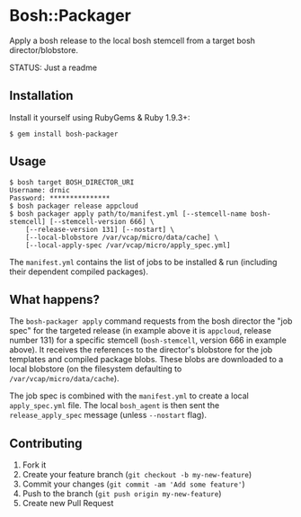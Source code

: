# Bosh::Packager

Apply a bosh release to the local bosh stemcell from a target bosh director/blobstore.

STATUS: Just a readme

## Installation

Install it yourself using RubyGems & Ruby 1.9.3+:

```
$ gem install bosh-packager
```

## Usage

```
$ bosh target BOSH_DIRECTOR_URI
Username: drnic
Password: ***************
$ bosh packager release appcloud
$ bosh packager apply path/to/manifest.yml [--stemcell-name bosh-stemcell] [--stemcell-version 666] \
    [--release-version 131] [--nostart] \
    [--local-blobstore /var/vcap/micro/data/cache] \
    [--local-apply-spec /var/vcap/micro/apply_spec.yml]
```

The `manifest.yml` contains the list of jobs to be installed & run (including their dependent compiled packages).


## What happens?

The `bosh-packager apply` command requests from the bosh director the "job spec" for the targeted release (in example above it is `appcloud`, release number 131) for a specific stemcell (`bosh-stemcell`, version 666 in example above). It receives the references to the director's blobstore for the job templates and compiled package blobs. These blobs are downloaded to a local blobstore (on the filesystem defaulting to `/var/vcap/micro/data/cache`).

The job spec is combined with the `manifest.yml` to create a local `apply_spec.yml` file. The local `bosh_agent` is then sent the `release_apply_spec` message (unless `--nostart` flag).

## Contributing

1. Fork it
2. Create your feature branch (`git checkout -b my-new-feature`)
3. Commit your changes (`git commit -am 'Add some feature'`)
4. Push to the branch (`git push origin my-new-feature`)
5. Create new Pull Request
